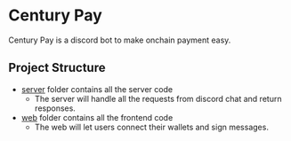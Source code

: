 # Century Pay

Century Pay is a discord bot to make onchain payment easy.

## Project Structure
<!-- TODO:- [contracts](/contracts/README.md) folder contains all the solidity code -->
- [server](/server/README.md) folder contains all the server code
    - The server will handle all the requests from discord chat and return responses.
- [web](/web/README.md) folder contains all the frontend code
    - The web will let users connect their wallets and sign messages.
